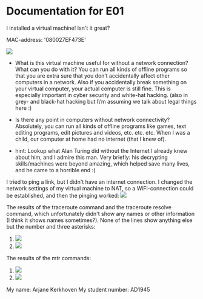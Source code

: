 # Documentation for E01

I installed a virtual machine\! Isn't it great\?

MAC-address\: \'080027EF473E\'

![](/E01/screenshot_of_my_virtual_machine.PNG)


* What is this virtual machine useful for without a network connection\? What can you do with it\?
You can run all kinds of offline programs so that you are extra sure that you don’t accidentally affect other computers in a network. Also if you accidentally break something on your virtual computer, your actual computer is still fine. This is especially important in cyber security and white-hat hacking. \(also in grey\- and black\-hat hacking but I\’m assuming we talk about legal things here \:\)

* Is there any point in computers without network connectivity\?
Absolutely, you can run all kinds of offline programs like games, text editing programs, edit pictures and videos, etc. etc. etc. When I was a child, our computer at home had no internet \(that I knew of\).

* hint\: Lookup what Alan Turing did without the Internet
I already knew about him, and I admire this man. Very briefly\: his decrypting skills/machines were beyond amazing, which helped save many lives, and he came to a horrible end \:\(


I tried to ping a link, but I didn't have an internet connection. I changed the network settings of my virtual machine to NAT, so a WiFi-connection could be established, and then the pinging worked\:
![](/E01/jamk_ping.PNG)

The results of the traceroute command and the traceroute resolve command, which unfortunately didn't show any names or other information \(I think it shows names sometimes\?\). None of the lines show anything else but the number and three asterisks\:
1. ![](/E01/traceroute_command.PNG)
2. ![](/E01/traceroute_resolve_command.PNG)

The results of the mtr commands\:
1. ![](/E01/mtr_command.PNG)
2. ![](/E01/mtr_n_command.PNG)


My name\: Arjane Kerkhoven
My student number\: AD1945